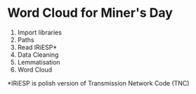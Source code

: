 # Word Cloud for Miner's Day

1. Import libraries
2. Paths
3. Read IRiESP* 
4. Data Cleaning
5. Lemmatisation
6. Word Cloud

*IRiESP is polish version of Transmission Network Code (TNC)


